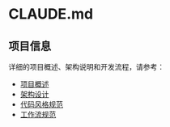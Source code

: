 # CLAUDE.md

## 项目信息

详细的项目概述、架构说明和开发流程，请参考：

- [项目概述](docs/claude/project.md)
- [架构设计](docs/claude/architecture.md)
- [代码风格规范](docs/claude/code-style.md)
- [工作流规范](docs/claude/workflow.md)